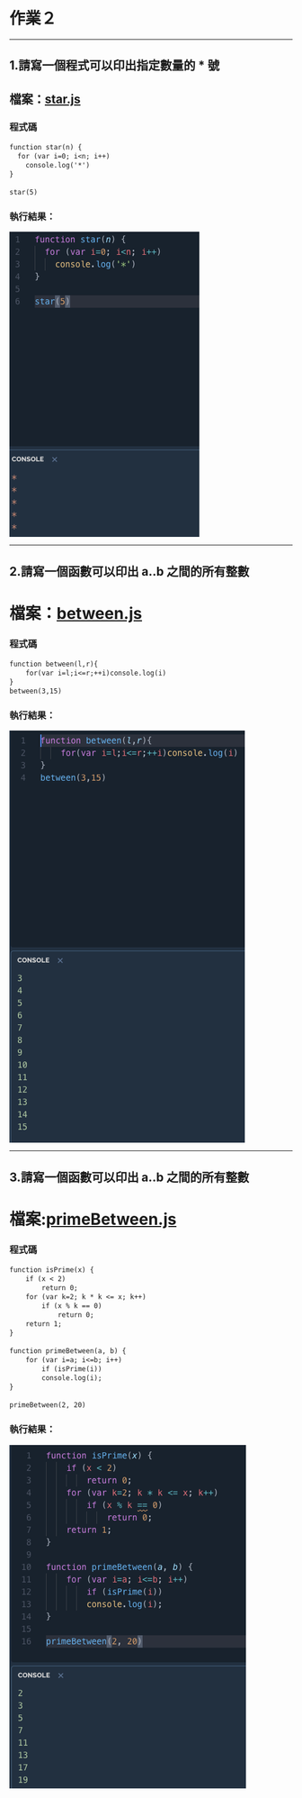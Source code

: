 # 作業２

<hr/>

## 1.請寫一個程式可以印出指定數量的 * 號
## 檔案：[star.js](https://github.com/weng0418/wp109b/blob/main/homework/work2/star.js)
### 程式碼

```
function star(n) {
  for (var i=0; i<n; i++)
    console.log('*')
}

star(5)
```
### 執行結果：
<img src="../jpg/1.png"  align=center /> 

<hr/>

## 2.請寫一個函數可以印出 a..b 之間的所有整數
# 檔案：[between.js](https://github.com/weng0418/wp109b/blob/main/homework/work2/between.js)
### 程式碼

```
function between(l,r){
    for(var i=l;i<=r;++i)console.log(i)
}
between(3,15)
```
### 執行結果：
<img src="../jpg/2.png"  align=center /> 

<hr/>

## 3.請寫一個函數可以印出 a..b 之間的所有整數
# 檔案:[primeBetween.js](https://github.com/weng0418/wp109b/blob/main/homework/work2/primBetween.js)
### 程式碼

```
function isPrime(x) {
    if (x < 2) 
        return 0;
    for (var k=2; k * k <= x; k++)
        if (x % k == 0) 
            return 0;
    return 1;
}

function primeBetween(a, b) {
    for (var i=a; i<=b; i++)
        if (isPrime(i))
        console.log(i);
}

primeBetween(2, 20)
```
### 執行結果：
<img src="../jpg/3.png"  align=center /> 